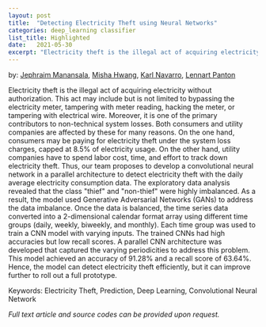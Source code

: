 ```yaml
---
layout: post
title:  "Detecting Electricity Theft using Neural Networks"
categories: deep_learning classifier
list_title: Highlighted
date:   2021-05-30 
excerpt: "Electricity theft is the illegal act of acquiring electricity without authorization."
---
```

by: [Jephraim Manansala](https://www.linkedin.com/in/jephraim-manansala/), [Misha Hwang](https://www.linkedin.com/in/mishaysabelhwang/),  [Karl Navarro](https://www.linkedin.com/in/karl-ludwig-navarro/), [Lennart Panton](https://www.linkedin.com/in/lennartpanton/)

Electricity theft is the illegal act of acquiring electricity without authorization. This act may include but is not limited to bypassing the electricity meter, tampering with meter reading, hacking the meter, or tampering with electrical wire. Moreover, it is one of the primary contributors to non-technical system losses. Both consumers and utility companies are affected by these for many reasons. On the one hand, consumers may be paying for electricity theft under the system loss charges, capped at 8.5% of electricity usage. On the other hand, utility companies have to spend labor cost, time, and effort to track down electricity theft. Thus, our team proposes to develop a convolutional neural network in a parallel architecture to detect electricity theft with the daily average electricity consumption data. The exploratory data analysis revealed that the class "thief" and "non-thief" were highly imbalanced. As a result, the model used Generative Adversarial Networks (GANs) to address the data imbalance. Once the data is balanced, the time series data converted into a 2-dimensional calendar format array using different time groups (daily, weekly, biweekly, and monthly). Each time group was used to train a CNN model with varying inputs. The trained CNNs had high accuracies but low recall scores. A parallel CNN architecture was developed that captured the varying periodicities to address this problem. This model achieved an accuracy of 91.28% and a recall score of 63.64%. Hence, the model can detect electricity theft efficiently, but it can improve further to roll out a full prototype.

Keywords: Electricity Theft, Prediction, Deep Learning, Convolutional Neural Network

<i>Full text article and source codes can be provided upon request. </i>